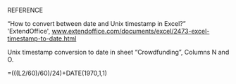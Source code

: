 REFERENCE

“How to convert between date and Unix timestamp in Excel?” 'ExtendOffice', www.extendoffice.com/documents/excel/2473-excel-timestamp-to-date.html

Unix timestamp conversion to date in sheet “Crowdfunding”, Columns N and O.

=(((L2/60)/60)/24)+DATE(1970,1,1)
